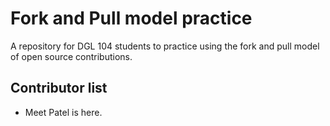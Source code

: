 # Fork and Pull model practice
A repository for DGL 104 students to practice using the fork and pull model of open source contributions.

## Contributor list

- Meet Patel is here.
